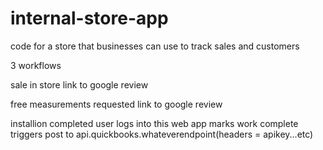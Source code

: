 # internal-store-app
code for a store that businesses can use to track sales and customers

3 workflows

sale in store
  link to google review
  
 free measurements requested
  link to google review
  
installion completed
  user logs into this web app
  marks work complete
  triggers post to api.quickbooks.whateverendpoint(headers = apikey...etc)
